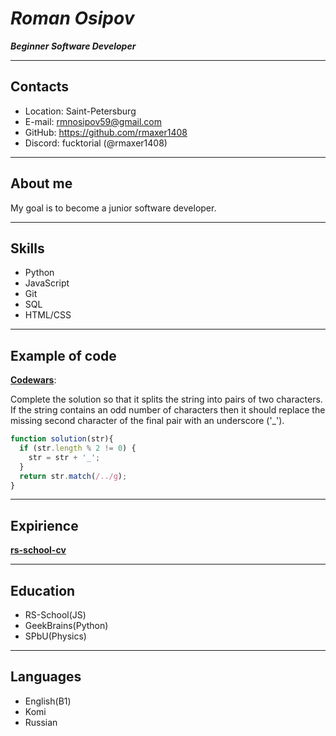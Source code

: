 # *Roman Osipov*
***Beginner Software Developer***
***
## Contacts
* Location: Saint-Petersburg
* E-mail: rmnosipov59@gmail.com
* GitHub: https://github.com/rmaxer1408
* Discord: fucktorial (@rmaxer1408)
***
## About me
My goal is to become a junior software developer.
***
## Skills
* Python
* JavaScript
* Git
* SQL
* HTML/CSS
***
## Example of code
**[Codewars](https://www.codewars.com/kata/515de9ae9dcfc28eb6000001/javascript)**:

Complete the solution so that it splits the string into pairs of two characters. If the string contains an odd number of characters then it should replace the missing second character of the final pair with an underscore ('_').

```javascript
function solution(str){
  if (str.length % 2 != 0) {
    str = str + '_';
  }  
  return str.match(/../g);
}
```
***
## Expirience
**[rs-school-cv](https://rmaxer1408.github.io/rsschool-cv/cv)**
***
## Education
* RS-School(JS)
* GeekBrains(Python)
* SPbU(Physics)
***
## Languages
* English(B1)
* Komi
* Russian

